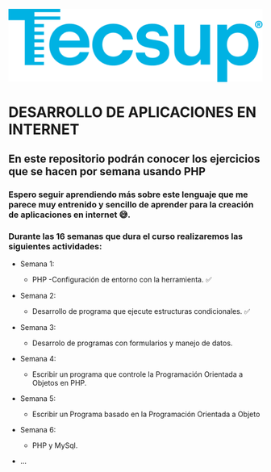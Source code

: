 ![](img/tecsupLogo.png)

# DESARROLLO DE APLICACIONES EN INTERNET

## En este repositorio podrán conocer los ejercicios que se hacen por semana usando PHP 

### Espero seguir aprendiendo más sobre este lenguaje que me parece muy entrenido y sencillo de aprender para la creación de aplicaciones en internet 😅. 

### Durante las 16 semanas que dura el curso realizaremos las siguientes actividades:

- Semana 1:
  - PHP -Configuración de entorno con la herramienta. ✅
  
- Semana 2:
  - Desarrollo de programa que ejecute estructuras condicionales. ✅

- Semana 3:
    - Desarrolo de programas con formularios y manejo de datos. 

- Semana 4:
  - Escribir un programa que controle la Programación Orientada a Objetos en PHP.

- Semana 5:
  - Escribir un Programa basado en la Programación Orientada a Objeto  

- Semana 6:
  - PHP y MySql.

- ...